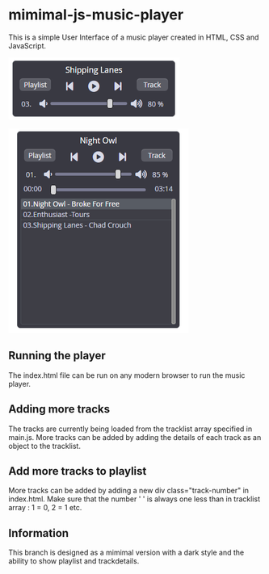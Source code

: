 # mimimal-js-music-player
This is a simple User Interface of a music player created in HTML, CSS and JavaScript.

![Output](/output/html-css.png)

![Output](/output/html-css1.png)

## Running the player

The index.html file can be run on any modern browser to run the music player.

## Adding more tracks

The tracks are currently being loaded from the tracklist array specified in main.js. More tracks can be added by adding the details of each track as an object to the tracklist.

## Add more tracks to playlist

More tracks can be added by adding a new div class="track-number"  in index.html.
Make sure that the number ' ' is always one less than in tracklist array : 1 = 0, 2 = 1 etc.

## Information

This branch is designed as a mimimal version with a dark style and the ability to show playlist and trackdetails.
